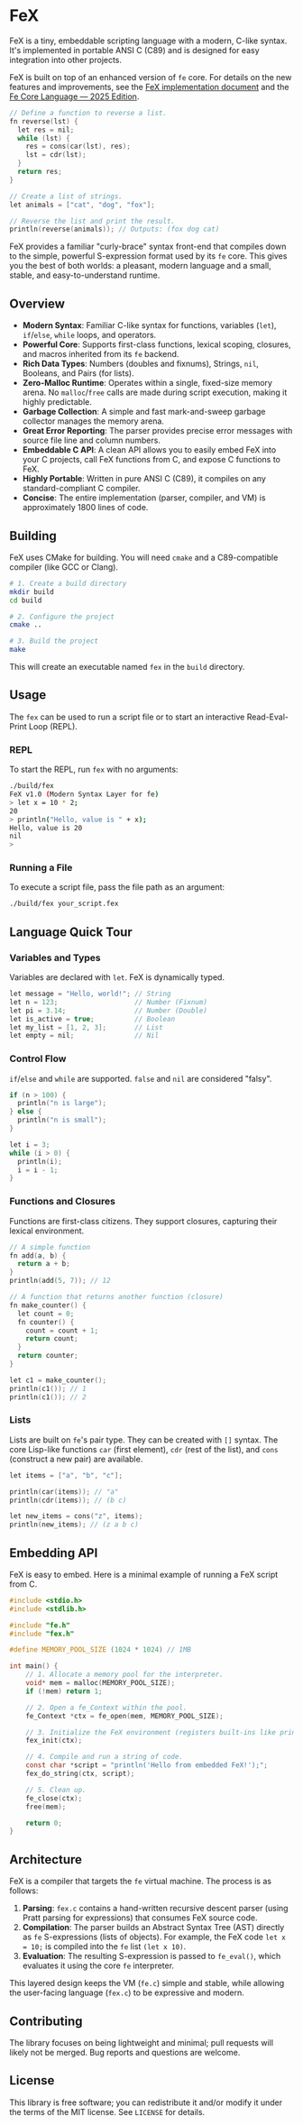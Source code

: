 # FeX

FeX is a tiny, embeddable scripting language with a modern, C-like syntax. It's implemented in portable ANSI C (C89) and is designed for easy integration into other projects.

FeX is built on top of an enhanced version of `fe` core. For details on the new features and improvements, see the [FeX implementation document](doc/FeX-implementation.md) and the [Fe Core Language — 2025 Edition](doc/lang.md).

```c
// Define a function to reverse a list.
fn reverse(lst) {
  let res = nil;
  while (lst) {
    res = cons(car(lst), res);
    lst = cdr(lst);
  }
  return res;
}

// Create a list of strings.
let animals = ["cat", "dog", "fox"];

// Reverse the list and print the result.
println(reverse(animals)); // Outputs: (fox dog cat)
```

FeX provides a familiar "curly-brace" syntax front-end that compiles down to the simple, powerful S-expression format used by its `fe` core. This gives you the best of both worlds: a pleasant, modern language and a small, stable, and easy-to-understand runtime.

## Overview

*   **Modern Syntax**: Familiar C-like syntax for functions, variables (`let`), `if`/`else`, `while` loops, and operators.
*   **Powerful Core**: Supports first-class functions, lexical scoping, closures, and macros inherited from its `fe` backend.
*   **Rich Data Types**: Numbers (doubles and fixnums), Strings, `nil`, Booleans, and Pairs (for lists).
*   **Zero-Malloc Runtime**: Operates within a single, fixed-size memory arena. No `malloc`/`free` calls are made during script execution, making it highly predictable.
*   **Garbage Collection**: A simple and fast mark-and-sweep garbage collector manages the memory arena.
*   **Great Error Reporting**: The parser provides precise error messages with source file line and column numbers.
*   **Embeddable C API**: A clean API allows you to easily embed FeX into your C projects, call FeX functions from C, and expose C functions to FeX.
*   **Highly Portable**: Written in pure ANSI C (C89), it compiles on any standard-compliant C compiler.
*   **Concise**: The entire implementation (parser, compiler, and VM) is approximately 1800 lines of code.

## Building

FeX uses CMake for building. You will need `cmake` and a C89-compatible compiler (like GCC or Clang).

```bash
# 1. Create a build directory
mkdir build
cd build

# 2. Configure the project
cmake ..

# 3. Build the project
make
```

This will create an executable named `fex` in the `build` directory.

## Usage

The `fex` can be used to run a script file or to start an interactive Read-Eval-Print Loop (REPL).

### REPL

To start the REPL, run `fex` with no arguments:

```bash
./build/fex
FeX v1.0 (Modern Syntax Layer for fe)
> let x = 10 * 2;
20
> println("Hello, value is " + x);
Hello, value is 20
nil
>
```

### Running a File

To execute a script file, pass the file path as an argument:

```bash
./build/fex your_script.fex
```

## Language Quick Tour

### Variables and Types

Variables are declared with `let`. FeX is dynamically typed.

```c
let message = "Hello, world!"; // String
let n = 123;                   // Number (Fixnum)
let pi = 3.14;                 // Number (Double)
let is_active = true;          // Boolean
let my_list = [1, 2, 3];       // List
let empty = nil;               // Nil
```

### Control Flow

`if`/`else` and `while` are supported. `false` and `nil` are considered "falsy".

```c
if (n > 100) {
  println("n is large");
} else {
  println("n is small");
}

let i = 3;
while (i > 0) {
  println(i);
  i = i - 1;
}
```

### Functions and Closures

Functions are first-class citizens. They support closures, capturing their lexical environment.

```c
// A simple function
fn add(a, b) {
  return a + b;
}
println(add(5, 7)); // 12

// A function that returns another function (closure)
fn make_counter() {
  let count = 0;
  fn counter() {
    count = count + 1;
    return count;
  }
  return counter;
}

let c1 = make_counter();
println(c1()); // 1
println(c1()); // 2
```

### Lists

Lists are built on `fe`'s pair type. They can be created with `[]` syntax. The core Lisp-like functions `car` (first element), `cdr` (rest of the list), and `cons` (construct a new pair) are available.

```c
let items = ["a", "b", "c"];

println(car(items)); // "a"
println(cdr(items)); // (b c)

let new_items = cons("z", items);
println(new_items); // (z a b c)
```

## Embedding API

FeX is easy to embed. Here is a minimal example of running a FeX script from C.

```c
#include <stdio.h>
#include <stdlib.h>

#include "fe.h"
#include "fex.h"

#define MEMORY_POOL_SIZE (1024 * 1024) // 1MB

int main() {
    // 1. Allocate a memory pool for the interpreter.
    void* mem = malloc(MEMORY_POOL_SIZE);
    if (!mem) return 1;

    // 2. Open a fe_Context within the pool.
    fe_Context *ctx = fe_open(mem, MEMORY_POOL_SIZE);

    // 3. Initialize the FeX environment (registers built-ins like println).
    fex_init(ctx);

    // 4. Compile and run a string of code.
    const char *script = "println('Hello from embedded FeX!');";
    fex_do_string(ctx, script);

    // 5. Clean up.
    fe_close(ctx);
    free(mem);

    return 0;
}
```

## Architecture

FeX is a compiler that targets the `fe` virtual machine. The process is as follows:

1.  **Parsing**: `fex.c` contains a hand-written recursive descent parser (using Pratt parsing for expressions) that consumes FeX source code.
2.  **Compilation**: The parser builds an Abstract Syntax Tree (AST) directly as `fe` S-expressions (lists of objects). For example, the FeX code `let x = 10;` is compiled into the `fe` list `(let x 10)`.
3.  **Evaluation**: The resulting S-expression is passed to `fe_eval()`, which evaluates it using the core `fe` interpreter.

This layered design keeps the VM (`fe.c`) simple and stable, while allowing the user-facing language (`fex.c`) to be expressive and modern.

## Contributing

The library focuses on being lightweight and minimal; pull requests will likely not be merged. Bug reports and questions are welcome.

## License

This library is free software; you can redistribute it and/or modify it under the terms of the MIT license. See `LICENSE` for details.